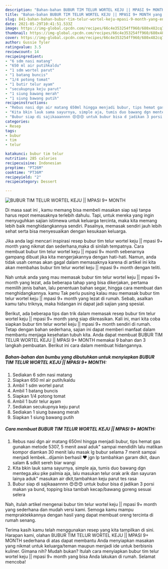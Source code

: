 ```yaml
---
description: "Bahan-bahan BUBUR TIM TELUR WORTEL KEJU || MPASI 9+ MONTH yang enak dan Mudah Dibuat"
title: "Bahan-bahan BUBUR TIM TELUR WORTEL KEJU || MPASI 9+ MONTH yang enak dan Mudah Dibuat"
slug: 841-bahan-bahan-bubur-tim-telur-wortel-keju-mpasi-9-month-yang-enak-dan-mudah-dibuat
date: 2021-05-29T10:41:51.533Z
image: https://img-global.cpcdn.com/recipes/66c4e353254ff960/680x482cq70/bubur-tim-telur-wortel-keju-mpasi-9-month-foto-resep-utama.jpg
thumbnail: https://img-global.cpcdn.com/recipes/66c4e353254ff960/680x482cq70/bubur-tim-telur-wortel-keju-mpasi-9-month-foto-resep-utama.jpg
cover: https://img-global.cpcdn.com/recipes/66c4e353254ff960/680x482cq70/bubur-tim-telur-wortel-keju-mpasi-9-month-foto-resep-utama.jpg
author: Gussie Tyler
ratingvalue: 3.5
reviewcount: 14
recipeingredient:
- "6 sdm nasi matang"
- "650 ml air putihkaldu"
- "1 sdm wortel parut"
- "1 batang buncis"
- "1/4 potong tomat"
- "1 butir telur ayam"
- "secukupnya keju parut"
- "1 siung bawang merah"
- "1 siung bawang putih"
recipeinstructions:
- "Rebus nasi dgn air matang 650ml hingga menjadi bubur, tips hemat gas gunakan metode 5307, 5 menit awal aduk&#34; sampai mendidih lalu matikan kompor diamkan 30 menit lalu masak lg bubur selama 7 menit sampai menjadi lembek...dijamin berhasil ❤️ jgn lp tambahkan garam dkit, daun salam &amp; sdkit sereh biar wangi"
- "Kita bkin lauk sama sayurnya, simple aja, tumis duo bawang dgn mentega.aku pke palmia aja, lalu masukan telur orak arik dan sayuran lainya aduk&#34; masukan air dkit,tambahkan keju parut tes rasa"
- "Bubur siap di sajikaaannnn 😍😍😍 untuk bubur bisa d jadikan 3 porsi makan ya bund, topping bisa tambah kecap/bawang goreng sesuai selera"
categories:
- Resep
tags:
- bubur
- tim
- telur

katakunci: bubur tim telur 
nutrition: 285 calories
recipecuisine: Indonesian
preptime: "PT26M"
cooktime: "PT36M"
recipeyield: "2"
recipecategory: Dessert

---
```



![BUBUR TIM TELUR WORTEL KEJU || MPASI 9+ MONTH](https://img-global.cpcdn.com/recipes/66c4e353254ff960/680x482cq70/bubur-tim-telur-wortel-keju-mpasi-9-month-foto-resep-utama.jpg)

Di masa  saat ini , kamu memang bisa membeli masakan siap saji tanpa harus repot memasaknya terlebih dahulu. Tapi, untuk mereka yang ingin menyuguhkan sajian istimewa untuk keluarga tercinta, maka kita memang lebih baik menghidangkannya sendiri. Pasalnya, memasak sendiri jauh lebih sehat serta bisa menyesuaikan dengan kesukaan keluarga.

Jika anda lagi mencari inspirasi resep bubur tim telur wortel keju || mpasi 9+ month yang nikmat dan sederhana,maka di sinilah tempatnya. Cara membuat bubur tim telur wortel keju || mpasi 9+ month  sebenarnya gampang dibuat jika kita mengerjakannya dengan hati-hati. Namun, anda tidak usah cemas akan gagal dalam memasaknya 
karena di artikel ini kita akan membahas bubur tim telur wortel keju || mpasi 9+ month dengan teliti.  



Nah untuk anda yang mau memasak bubur tim telur wortel keju || mpasi 9+ month yang lezat, ada beberapa tahap yang bisa dikerjakan, pertama memilih jenis bahan, lalu penentuan bahan segar, hingga cara membuat dan menghidangkannya. kamu Tak perlu pusing kalau mau memasak bubur tim telur wortel keju || mpasi 9+ month yang lezat di rumah. Sebab, asalkan kamu  tahu triknya, maka hidangan ini dapat jadi sajian yang spesial.

Berikut, ada beberapa tips dan trik dalam memasak resep bubur tim telur wortel keju || mpasi 9+ month yang siap dikreasikan. Kali ini, mari kita coba siapkan bubur tim telur wortel keju || mpasi 9+ month sendiri di rumah. Tetap dengan bahan sederhana, sajian ini dapat memberi manfaat dalam membantu menjaga kesehatan tubuh kita. Anda dapat membuat BUBUR TIM TELUR WORTEL KEJU || MPASI 9+ MONTH memakai 9 bahan dan 3 langkah pembuatan. Berikut ini cara dalam membuat hidangannya.

<!--inarticleads1-->

##### Bahan-bahan dan bumbu yang dibutuhkan untuk menyiapkan BUBUR TIM TELUR WORTEL KEJU || MPASI 9+ MONTH:

1. Sediakan 6 sdm nasi matang
1. Siapkan 650 ml air putih/kaldu
1. Ambil 1 sdm wortel parut
1. Ambil 1 batang buncis
1. Siapkan 1/4 potong tomat
1. Ambil 1 butir telur ayam
1. Sediakan secukupnya keju parut
1. Sediakan 1 siung bawang merah
1. Siapkan 1 siung bawang putih




<!--inarticleads2-->

##### Cara membuat BUBUR TIM TELUR WORTEL KEJU || MPASI 9+ MONTH:

1. Rebus nasi dgn air matang 650ml hingga menjadi bubur, tips hemat gas gunakan metode 5307, 5 menit awal aduk&#34; sampai mendidih lalu matikan kompor diamkan 30 menit lalu masak lg bubur selama 7 menit sampai menjadi lembek...dijamin berhasil ❤️ jgn lp tambahkan garam dkit, daun salam &amp; sdkit sereh biar wangi
1. Kita bkin lauk sama sayurnya, simple aja, tumis duo bawang dgn mentega.aku pke palmia aja, lalu masukan telur orak arik dan sayuran lainya aduk&#34; masukan air dkit,tambahkan keju parut tes rasa
1. Bubur siap di sajikaaannnn 😍😍😍 untuk bubur bisa d jadikan 3 porsi makan ya bund, topping bisa tambah kecap/bawang goreng sesuai selera




Nah, itulah artikel mengenai  bubur tim telur wortel keju || mpasi 9+ month  yang sederhana dan mudah versi kami. Semoga kamu mampu mempraktekkannya dengan hasil yang dapat membuat oreng tercinta di rumah senang. 

Terima kasih kamu telah menggunakan resep yang kita tampilkan di sini. Harapan kami, olahan  BUBUR TIM TELUR WORTEL KEJU || MPASI 9+ MONTH sederhana di atas dapat membantu Anda menyiapkan masakan yang nikmat untuk keluarga/teman maupun menjadi ide untuk berbisnis kuliner. Gimana nih? Mudah bukan? Itulah cara menyiapkan bubur tim telur wortel keju || mpasi 9+ month yang bisa Anda lakukan di rumah. Selamat mencoba!


